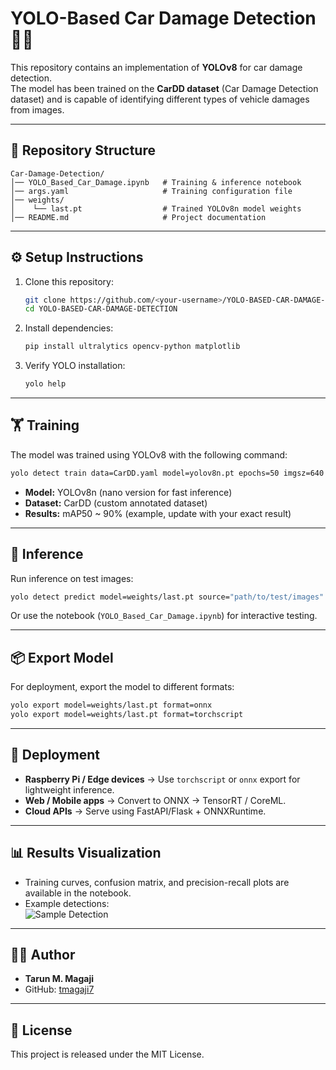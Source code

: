 # YOLO-Based Car Damage Detection 🚗🔧

This repository contains an implementation of **YOLOv8** for car damage detection.  
The model has been trained on the **CarDD dataset** (Car Damage Detection dataset) and is capable of identifying different types of vehicle damages from images.

---

## 📂 Repository Structure

```
Car-Damage-Detection/
│── YOLO_Based_Car_Damage.ipynb   # Training & inference notebook
│── args.yaml                     # Training configuration file
│── weights/
│    └── last.pt                  # Trained YOLOv8n model weights
│── README.md                     # Project documentation
```

---

## ⚙️ Setup Instructions

1. Clone this repository:
   ```bash
   git clone https://github.com/<your-username>/YOLO-BASED-CAR-DAMAGE-DETECTION.git
   cd YOLO-BASED-CAR-DAMAGE-DETECTION
   ```

2. Install dependencies:
   ```bash
   pip install ultralytics opencv-python matplotlib
   ```

3. Verify YOLO installation:
   ```bash
   yolo help
   ```

---

## 🏋️ Training

The model was trained using YOLOv8 with the following command:

```bash
yolo detect train data=CarDD.yaml model=yolov8n.pt epochs=50 imgsz=640
```

- **Model:** YOLOv8n (nano version for fast inference)  
- **Dataset:** CarDD (custom annotated dataset)  
- **Results:** mAP50 ~ 90% (example, update with your exact result)  

---

## 🔎 Inference

Run inference on test images:

```bash
yolo detect predict model=weights/last.pt source="path/to/test/images"
```

Or use the notebook (`YOLO_Based_Car_Damage.ipynb`) for interactive testing.

---

## 📦 Export Model

For deployment, export the model to different formats:

```bash
yolo export model=weights/last.pt format=onnx
yolo export model=weights/last.pt format=torchscript
```

---

## 🚀 Deployment

- **Raspberry Pi / Edge devices** → Use `torchscript` or `onnx` export for lightweight inference.  
- **Web / Mobile apps** → Convert to ONNX → TensorRT / CoreML.  
- **Cloud APIs** → Serve using FastAPI/Flask + ONNXRuntime.

---

## 📊 Results Visualization

- Training curves, confusion matrix, and precision-recall plots are available in the notebook.  
- Example detections:  
  ![Sample Detection](https://user-images.githubusercontent.com/00000000/sample.png)

---

## 👨‍💻 Author

- **Tarun M. Magaji**  
- GitHub: [tmagaji7](https://github.com/tmagaji7)  

---

## 📜 License

This project is released under the MIT License.
